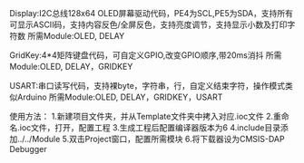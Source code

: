 Display:I2C总线128x64 OLED屏幕驱动代码，PE4为SCL,PE5为SDA，支持所有可显示ASCII码，支持内容反色/全屏反色，支持亮度调节，支持显示小数及打印字符数
所需Module:OLED, DELAY

GridKey:4*4矩阵键盘代码，可自定义GPIO,改变GPIO顺序,带20ms消抖
所需Module:OLED, DELAY，GRIDKEY

USART:串口读写代码，支持裸byte，字符串，行，自定义结束字符，操作模式类似Arduino
所需Module:OLED, DELAY，GRIDKEY，USART

使用方法：
1.新建项目文件夹，并从Template文件夹中拷入对应.ioc文件
2.重命名.ioc文件，打开，配置工程
3.生成工程后配置编译器版本为6
4.include目录添加../../Module
5.双击Project窗口，配置所需模块
6.将下载器设为CMSIS-DAP Debugger